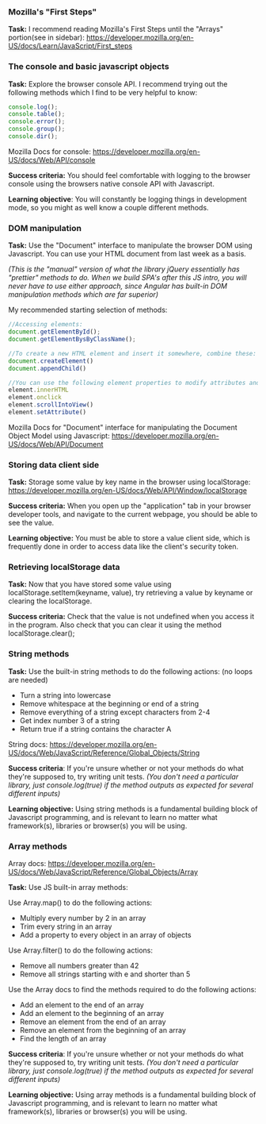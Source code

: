 ### Mozilla's "First Steps"
**Task:** I recommend reading Mozilla's First Steps until the "Arrays" portion(see in sidebar):
https://developer.mozilla.org/en-US/docs/Learn/JavaScript/First_steps


### The console and basic javascript objects

**Task:** Explore the browser console API. I recommend trying out the following methods which I find to be very helpful to know:
```js
console.log();
console.table();
console.error();
console.group();
console.dir();
```
Mozilla Docs for console: https://developer.mozilla.org/en-US/docs/Web/API/console

**Success criteria:** You should feel comfortable with logging to the browser console using the browsers native console API with Javascript.

**Learning objective**: You will constantly be logging things in development mode, so you might as well know a couple different methods.


### DOM manipulation

**Task:** Use the "Document" interface to manipulate the browser DOM using Javascript. You can use your HTML document from last week as a basis.

*(This is the "manual" version of what the library jQuery essentially has "prettier" methods to do. When we build SPA's after this JS intro, you will never have to use either approach, since Angular has built-in DOM manipulation methods which are far superior)*

My recommended starting selection of methods:

```js
//Accessing elements:
document.getElementById();
document.getElementBysByClassName();

//To create a new HTML element and insert it somewhere, combine these:
document.createElement()
document.appendChild()

//You can use the following element properties to modify attributes and Inner HTML(this is outside of the Document interface, but are commonly used in conjunction)
element.innerHTML 
element.onclick 
element.scrollIntoView()
element.setAttribute()

```

Mozilla Docs for "Document" interface for manipulating the Document Object Model using Javascript: https://developer.mozilla.org/en-US/docs/Web/API/Document


### Storing data client side

**Task:** Storage some value by key name in the browser using localStorage: https://developer.mozilla.org/en-US/docs/Web/API/Window/localStorage

**Success criteria:** When you open up the "application" tab in your browser developer tools, and navigate to the current webpage, you should be able to see the value.

**Learning objective:** You must be able to store a value client side, which is frequently done in order to access data like the client's security token.

### Retrieving localStorage data

**Task:** Now that you have stored some value using localStorage.setItem(keyname, value), try retrieving a value by keyname or clearing the localStorage.

**Success criteria:** Check that the value is not undefined when you access it in the program. Also check that you can clear it using the method localStorage.clear();

### String methods

**Task:** Use the built-in string methods to do the following actions: (no loops are needed)

- Turn a string into lowercase
- Remove whitespace at the beginning or end of a string
- Remove everything of a string except characters from 2-4
- Get index number 3 of a string
- Return true if a string contains the character A


String docs: https://developer.mozilla.org/en-US/docs/Web/JavaScript/Reference/Global_Objects/String

**Success criteria**: If you're unsure whether or not your methods do what they're supposed to, try writing unit tests. *(You don't need a particular library, just console.log(true) if the method outputs as expected for several different inputs)*

**Learning objective:** Using string methods is a fundamental building block of Javascript programming, and is relevant to learn no matter what framework(s), libraries or browser(s) you will be using.


### Array methods

Array docs: https://developer.mozilla.org/en-US/docs/Web/JavaScript/Reference/Global_Objects/Array


**Task:** Use JS built-in array methods:

Use Array.map() to do the following actions:

- Multiply every number by 2 in an array
- Trim every string in an array
- Add a property to every object in an array of objects

Use Array.filter() to do the following actions:
- Remove all numbers greater than 42
- Remove all strings starting with e and shorter than 5

Use the Array docs to find the methods required to do the following actions:
- Add an element to the end of an array
- Add an element to the beginning of an array
- Remove an element from the end of an array
- Remove an element from the beginning of an array
- Find the length of an array

**Success criteria**: If you're unsure whether or not your methods do what they're supposed to, try writing unit tests. *(You don't need a particular library, just console.log(true) if the method outputs as expected for several different inputs)*

**Learning objective:** Using array methods is a fundamental building block of Javascript programming, and is relevant to learn no matter what framework(s), libraries or browser(s) you will be using.